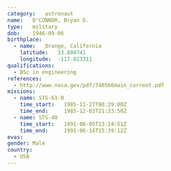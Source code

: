 ```yaml
---
category:	astronaut
name:	O'CONNOR, Bryan D.
type:	military
dob:	1946-09-06
birthplace:
  - name:	Orange, California
    latitude:	33.804741
    longitude:	-117.823311
qualifications:
  - BSc in engineering
references:
  - http://www.nasa.gov/pdf/740566main_current.pdf
missions:
  - name: STS-61-B
    time_start:   1985-11-27T00:29:00Z
    time_end:     1985-12-03T21:33:50Z
  - name: STS-40
    time_start:   1991-06-05T13:24:51Z
    time_end:     1991-06-14T15:39:12Z
evas:
gender:	Male
country:
  - USA
---
```


